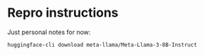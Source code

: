 # Repro instructions

Just personal notes for now:

```bash
huggingface-cli download meta-llama/Meta-Llama-3-8B-Instruct
```

